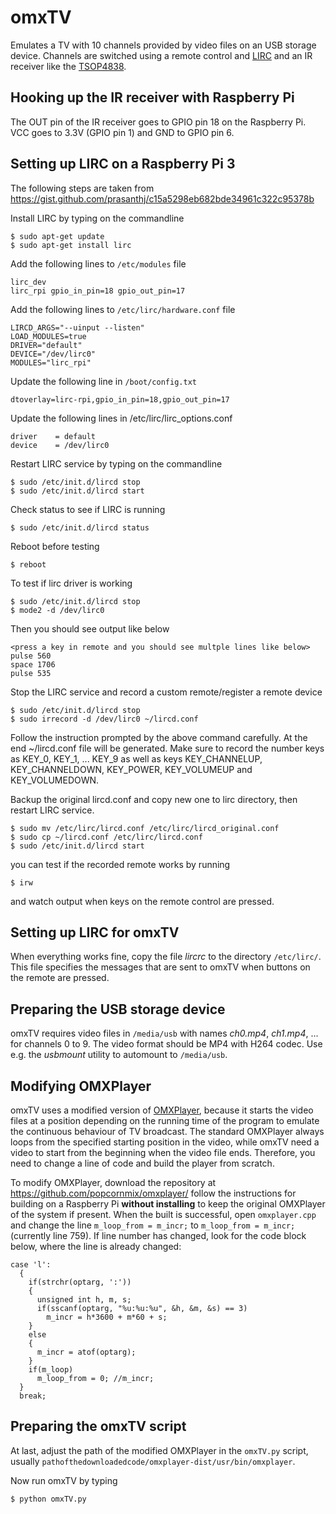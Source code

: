 # omxTV

Emulates a TV with 10 channels provided by video files on an USB storage device. Channels are switched using a remote control and [LIRC](http://www.lirc.org/) and an IR receiver like the [TSOP4838](https://www.conrad.de/de/ir-empfaenger-sonderform-axial-bedrahtet-38-khz-950-nm-vishay-tsop4838-171115.html).

## Hooking up the IR receiver with Raspberry Pi

The OUT pin of the IR receiver goes to GPIO pin 18 on the Raspberry Pi. VCC goes to 3.3V (GPIO pin 1) and GND to GPIO pin 6.

## Setting up LIRC on a Raspberry Pi 3

The following steps are taken from https://gist.github.com/prasanthj/c15a5298eb682bde34961c322c95378b

Install LIRC by typing on the commandline
```
$ sudo apt-get update
$ sudo apt-get install lirc
```

Add the following lines to `/etc/modules` file
```
lirc_dev
lirc_rpi gpio_in_pin=18 gpio_out_pin=17
```

Add the following lines to `/etc/lirc/hardware.conf` file
```
LIRCD_ARGS="--uinput --listen"
LOAD_MODULES=true
DRIVER="default"
DEVICE="/dev/lirc0"
MODULES="lirc_rpi"
```

Update the following line in `/boot/config.txt`
```
dtoverlay=lirc-rpi,gpio_in_pin=18,gpio_out_pin=17
```

Update the following lines in /etc/lirc/lirc_options.conf
```
driver    = default
device    = /dev/lirc0
```
Restart LIRC service by typing on the commandline
```
$ sudo /etc/init.d/lircd stop
$ sudo /etc/init.d/lircd start
```

Check status to see if LIRC is running
```
$ sudo /etc/init.d/lircd status
```

Reboot before testing
```
$ reboot
```

To test if lirc driver is working
```
$ sudo /etc/init.d/lircd stop
$ mode2 -d /dev/lirc0
```
Then you should see output like below
```
<press a key in remote and you should see multple lines like below>
pulse 560
space 1706
pulse 535
```
Stop the LIRC service and record a custom remote/register a remote device
```
$ sudo /etc/init.d/lircd stop
$ sudo irrecord -d /dev/lirc0 ~/lircd.conf
```
Follow the instruction prompted by the above command carefully.
At the end ~/lircd.conf file will be generated. Make sure to record the number keys as KEY_0, KEY_1, ... KEY_9 as well as keys KEY_CHANNELUP, KEY_CHANNELDOWN, KEY_POWER, KEY_VOLUMEUP and KEY_VOLUMEDOWN.

Backup the original lircd.conf and copy new one to lirc directory, then restart LIRC service.
```
$ sudo mv /etc/lirc/lircd.conf /etc/lirc/lircd_original.conf
$ sudo cp ~/lircd.conf /etc/lirc/lircd.conf
$ sudo /etc/init.d/lircd start
```

you can test if the recorded remote works by running
```
$ irw
```
and watch output when keys on the remote control are pressed.

## Setting up LIRC for omxTV

When everything works fine, copy the file *lircrc* to the directory `/etc/lirc/`. This file specifies the messages that are sent to omxTV when buttons on the remote are pressed.

## Preparing the USB storage device

omxTV requires video files in `/media/usb` with names *ch0.mp4*, *ch1.mp4*, ... for channels 0 to 9. The video format should be MP4 with H264 codec. Use e.g. the *usbmount* utility to automount to `/media/usb`.

## Modifying OMXPlayer

omxTV uses a modified version of [OMXPlayer](https://github.com/popcornmix/omxplayer/), because it starts the video files at a position depending on the running time of the program to emulate the continuous behaviour of TV broadcast. The standard OMXPlayer always loops from the specified starting position in the video, while omxTV need a video to start from the beginning when the video file ends. Therefore, you need to change a line of code and build the player from scratch.

To modify OMXPlayer, download the repository at https://github.com/popcornmix/omxplayer/ follow the instructions for building on a Raspberry Pi **without installing** to keep the original OMXPlayer of the system if present. When the built is successful, open `omxplayer.cpp` and change the line `m_loop_from = m_incr;` to `m_loop_from = m_incr;` (currently line 759). If line number has changed, look for the code block below, where the line is already changed:
```
case 'l':
  {
    if(strchr(optarg, ':'))
    {
      unsigned int h, m, s;
      if(sscanf(optarg, "%u:%u:%u", &h, &m, &s) == 3)
        m_incr = h*3600 + m*60 + s;
    }
    else
    {
      m_incr = atof(optarg);
    }
    if(m_loop)
      m_loop_from = 0; //m_incr;
  }
  break;
```
## Preparing the omxTV script

At last, adjust the path of the modified OMXPlayer in the `omxTV.py` script, usually `pathofthedownloadedcode/omxplayer-dist/usr/bin/omxplayer`.

Now run omxTV by typing
```
$ python omxTV.py
```
